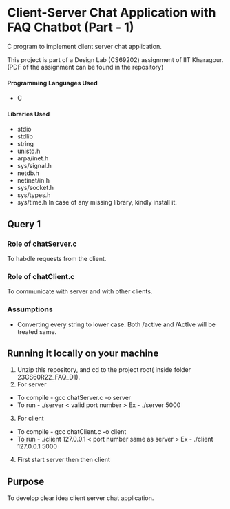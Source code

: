 # Client-Server Chat Application with FAQ Chatbot (Part - 1)

C program to implement client server chat application.

This project is part of a Design Lab (CS69202) assignment of IIT Kharagpur. (PDF of the assignment can be found in the repository)

#### Programming Languages Used
* C

#### Libraries Used
* stdio
* stdlib
* string
* unistd.h
* arpa/inet.h
* sys/signal.h
* netdb.h
* netinet/in.h
* sys/socket.h
* sys/types.h
* sys/time.h
In case of any missing library, kindly install it.

## Query 1
### Role of chatServer.c
To habdle requests from the client.

### Role of chatClient.c
To communicate with server and with other clients.

### Assumptions
- Converting every string to lower case. Both /active and /ActIve will be treated same.

## Running it locally on your machine
1. Unzip this repository, and cd to the project root( inside folder 23CS60R22_FAQ_D1).
2. For server
- To compile - gcc chatServer.c -o server
- To run - ./server < valid port number >                              Ex - ./server 5000
3. For client
- To compile - gcc chatClient.c -o client
- To run - ./client 127.0.0.1 < port number same as server >           Ex - ./client 127.0.0.1 5000
4. First start server then then client

## Purpose
To develop clear idea client server chat application.